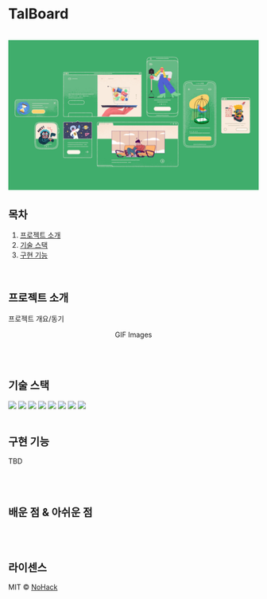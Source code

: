 # TalBoard

<p align="center">
  <br>
  <img src="./images/common/logo-sample.jpeg">
  <br>
</p>

목차
---
1. [프로젝트 소개](#프로젝트-소개)
2. [기술 스택](#기술-스택)
3. [구현 기능](#구현-기능)


<br>

## 프로젝트 소개

<p align="justify">
프로젝트 개요/동기
</p>

<p align="center">
GIF Images
</p>

<br><br>

## 기술 스택

<div class="techStack">
<img src="https://img.shields.io/badge/springboot-6DB33F?style=for-the-badge&logo=springboot&logoColor=white">
<img src="https://img.shields.io/badge/java-007396?style=for-the-badge&logo=java&logoColor=white">


<img src="https://img.shields.io/badge/react-61DAFB?style=for-the-badge&logo=react&logoColor=black">
<img src="https://img.shields.io/badge/typescript-3178C6?style=for-the-badge&logo=typescript&logoColor=black">
<!-- <img src="https://img.shields.io/badge/html5-E34F26?style=for-the-badge&logo=html5&logoColor=white">
<img src="https://img.shields.io/badge/css-1572B6?style=for-the-badge&logo=css3&logoColor=white"> -->


<img src="https://img.shields.io/badge/mysql-4479A1?style=for-the-badge&logo=mysql&logoColor=white">



<img src="https://img.shields.io/badge/gradle-02303A?style=for-the-badge&logo=gradle&logoColor=white">


<img src="https://img.shields.io/badge/github-181717?style=for-the-badge&logo=github&logoColor=white">
<img src="https://img.shields.io/badge/git-F05032?style=for-the-badge&logo=git&logoColor=white">
</div>

<br>

## 구현 기능
TBD

<br><br>

## 배운 점 & 아쉬운 점

<p align="justify">

</p>

<br><br>

## 라이센스

MIT &copy; [NoHack](mailto:lbjp114@gmail.com)

<!-- Stack Icon Refernces -->
[ts]: /images/stack/typescript.svg
[react]: /images/stack/react.svg
[spring]: /images/stack/spring.svg
[hibernate]: /images/stack/hibernate.svg
[mysql]: /images/stack/mysql.svg
